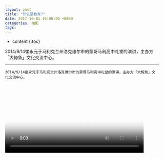 ```yaml
---
layout: post
title: "什么是教育?"
date: 2017-10-01 19:00:00 +0800 
categories: 电影
tags: 
---
```

* content
{:toc}

2014/9/14崔永元于马利克兰州洛克维尔市的蒙哥马利高中礼堂的演讲，主办方「大鯨魚」文化交流中心。

---
<!-- more -->
    2014/9/14崔永元于马利克兰州洛克维尔市的蒙哥马利高中礼堂的演讲，主办方「大鯨魚」文化交流中心。

<div>
<video id='movie1' width='90%' controls poster='http://ovwkcbdpf.bkt.clouddn.com/image/movie/cuisir.jpg'>
    <source src='http://ovwkcbdpf.bkt.clouddn.com/image/movie/cuisir.mp4' type = 'video/webm'>
    Your browser does not support the video tag.
</video>
</div>
<script type='text/javascript'>document.getElementById('movie1').style.height=document.getElementById('movie1').scrollWidth*0.8+'px'</script>
